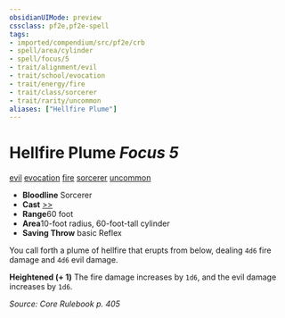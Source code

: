 ```yaml
---
obsidianUIMode: preview
cssclass: pf2e,pf2e-spell
tags:
- imported/compendium/src/pf2e/crb
- spell/area/cylinder
- spell/focus/5
- trait/alignment/evil
- trait/school/evocation
- trait/energy/fire
- trait/class/sorcerer
- trait/rarity/uncommon
aliases: ["Hellfire Plume"]
---
```

# Hellfire Plume *Focus 5*   
[evil](evil.md)  [evocation](evocation.md)  [fire](fire.md)  [sorcerer](rules/traits/sorcerer.md)  [uncommon](uncommon.md)  

- **Bloodline** Sorcerer
- **Cast** [>>](chapter-9-playing-the-game.md#Actions "Two-Action") 
- **Range**60 foot
- **Area**10-foot radius, 60-foot-tall cylinder
- **Saving Throw**  basic Reflex

You call forth a plume of hellfire that erupts from below, dealing `4d6` fire damage and `4d6` evil damage.

**Heightened (+ 1)** The fire damage increases by `1d6`, and the evil damage increases by `1d6`.

*Source: Core Rulebook p. 405*